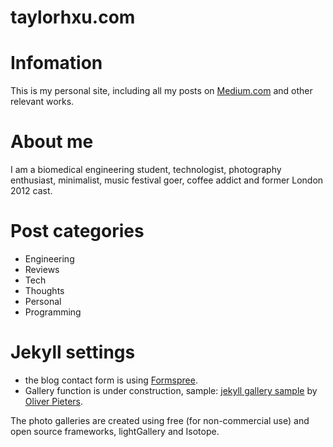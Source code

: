 taylorhxu.com
===================
# Infomation
This is my personal site, including all my posts on [Medium.com](https://medium.com/@taylorhxu) and other relevant works.

# About me
I am a biomedical engineering student, technologist, photography enthusiast, minimalist, music festival goer, coffee addict and former London 2012 cast.


# Post categories
- Engineering
- Reviews
- Tech
- Thoughts
- Personal
- Programming

# Jekyll settings

- the blog contact form is using [Formspree](https://formspree.io/).
- Gallery function is under construction, sample: [jekyll gallery sample](https://github.com/opieters/jekyll-image-gallery-example) by [Oliver Pieters](https://olivierpieters.be).

The photo galleries are created using free (for non-commercial use) and open source frameworks, lightGallery and Isotope. 